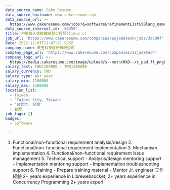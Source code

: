 ```yaml
---
data_source_name: Cake Resume
data_source_hostname: www.cakeresume.com
data_source_url: >-
  https://www.cakeresume.com/jobs?q=software&refinementList%5Blang_name%5D%5B0%5D=English&refinementList%5Bsalary_type%5D=per_year&range%5Bsalary_range%5D%5Bmin%5D=1000000&page=2
data_source_internal_id: '50359'
title: 中階嵌入式軟體研發工程師(linux c)
job_url: 'https://www.cakeresume.com/companies/asjadetech/jobs/3dc99f'
date: 2022-12-07T11:47:21.923Z
company_name: 華玉科技股份有限公司
company_page_url: 'https://www.cakeresume.com/companies/asjadetech'
company_logo_url: >-
  https://media.cakeresume.com/image/upload/s--netncRkD--/c_pad,fl_png8,h_200,w_200/v1639662151/fr3pbfmwsog7lzoj1kgp.png
salary_text: TWD1100000 - TWD1300000
salary_currency: TWD
salary_type: per_year
salary_min: 1100000
salary_max: 1300000
location_list:
  - Taiwan
  - 'Taipei City, Taiwan'
  - '台北市, 台灣'
  - 台灣
job_tags: []
badges:
  - Software

---
```


1. Functional/non-functional requirement analysis/design 2. Functional/non-functional requirement implementation 3. Mechanism implementation 4. Functional/non-functional requirement issue management 5. Technical support - Analysis/design mentoring support - Implementation mentoring support - Implementation troubleshooting support 6. Training - Prepare training material - Mentor Jr. engineer 工作經驗 2+ years experience in Librewebsocket, 2+ years experience in Concurrency Programming 2+ years experi